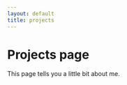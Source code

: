 ```yaml
---
layout: default
title: projects
---
```


# Projects page

This page tells you a little bit about me.
